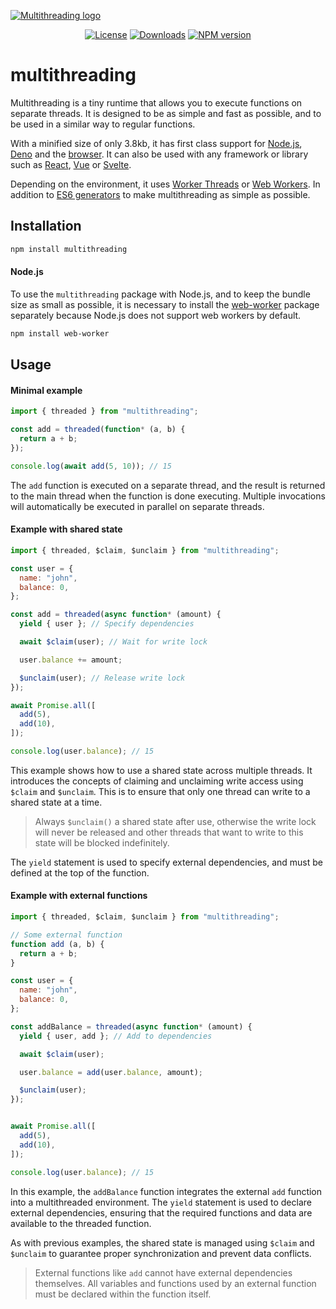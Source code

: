 <a href="https://github.com/W4G1/multithreading">![Multithreading logo](https://github.com/W4G1/multithreading/assets/38042257/2069b810-c630-42a8-9312-d86990e8f7ad)

<div align="center">

<a href="https://github.com/W4G1/multithreading/blob/main/LICENSE.md">![License](https://img.shields.io/github/license/W4G1/multithreading)</a>
<a href="https://www.npmjs.com/package/multithreading">![Downloads](https://img.shields.io/npm/dw/multithreading?color=%238956FF)</a>
<a href="https://www.npmjs.com/package/multithreading?activeTab=versions">![NPM version](https://img.shields.io/npm/v/multithreading)</a>

</div>

# multithreading

Multithreading is a tiny runtime that allows you to execute functions on separate threads. It is designed to be as simple and fast as possible, and to be used in a similar way to regular functions.

With a minified size of only 3.8kb, it has first class support for [Node.js](https://nodejs.org/), [Deno](https://deno.com/) and the [browser](https://caniuse.com/webworkers/). It can also be used with any framework or library such as [React](https://react.dev/), [Vue](https://vuejs.org/) or [Svelte](https://svelte.dev/).

Depending on the environment, it uses [Worker Threads](https://nodejs.org/api/worker_threads.html) or [Web Workers](https://developer.mozilla.org/en-US/docs/Web/API/Web_Workers_API). In addition to [ES6 generators](https://developer.mozilla.org/en-US/docs/Web/JavaScript/Reference/Statements/function*) to make multithreading as simple as possible.

## Installation

```bash
npm install multithreading
```

#### Node.js
To use the `multithreading` package with Node.js, and to keep the bundle size as small as possible, it is necessary to install the [web-worker](https://www.npmjs.com/package/web-worker) package separately because Node.js does not support web workers by default.

```bash
npm install web-worker
```

## Usage

#### Minimal example

```js
import { threaded } from "multithreading";

const add = threaded(function* (a, b) {
  return a + b;
});

console.log(await add(5, 10)); // 15
```
The `add` function is executed on a separate thread, and the result is returned to the main thread when the function is done executing. Multiple invocations will automatically be executed in parallel on separate threads.

#### Example with shared state

```js
import { threaded, $claim, $unclaim } from "multithreading";

const user = {
  name: "john",
  balance: 0,
};

const add = threaded(async function* (amount) {
  yield { user }; // Specify dependencies

  await $claim(user); // Wait for write lock

  user.balance += amount;

  $unclaim(user); // Release write lock
});

await Promise.all([
  add(5),
  add(10),
]);

console.log(user.balance); // 15
```
This example shows how to use a shared state across multiple threads. It introduces the concepts of claiming and unclaiming write access using `$claim` and `$unclaim`. This is to ensure that only one thread can write to a shared state at a time.

> Always `$unclaim()` a shared state after use, otherwise the write lock will never be released and other threads that want to write to this state will be blocked indefinitely.

The `yield` statement is used to specify external dependencies, and must be defined at the top of the function.

#### Example with external functions

```js
import { threaded, $claim, $unclaim } from "multithreading";

// Some external function
function add (a, b) {
  return a + b;
}

const user = {
  name: "john",
  balance: 0,
};

const addBalance = threaded(async function* (amount) {
  yield { user, add }; // Add to dependencies

  await $claim(user);

  user.balance = add(user.balance, amount);

  $unclaim(user);
});


await Promise.all([
  add(5),
  add(10),
]);

console.log(user.balance); // 15
```
In this example, the `addBalance` function integrates the external `add` function into a multithreaded environment. The `yield` statement is used to declare external dependencies, ensuring that the required functions and data are available to the threaded function.

As with previous examples, the shared state is managed using `$claim` and `$unclaim` to guarantee proper synchronization and prevent data conflicts.

> External functions like `add` cannot have external dependencies themselves. All variables and functions used by an external function must be declared within the function itself.